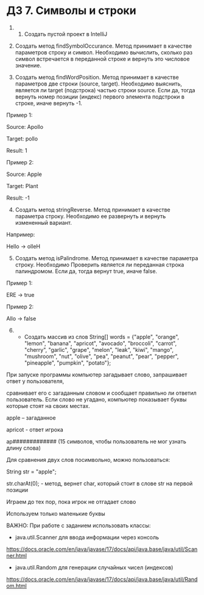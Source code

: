 # ДЗ 7. Символы и строки

1. 1. Создать пустой проект в IntelliJ


2. Создать метод findSymbolOccurance. Метод принимает в качестве параметров строку и символ. Необходимо вычислить, сколько раз символ встречается в переданной строке и вернуть это числовое значение.


3. Создать метод findWordPosition. Метод принимает в качестве параметров две строки (source, target). Необходимо выяснить, является ли target (подстрока) частью строки source. Если да, тогда вернуть номер позиции (индекс) первого элемента подстроки в строке, иначе вернуть -1.

Пример 1:

Source: Apollo

Target: pollo

Result: 1


Пример 2:

Source: Apple

Target: Plant

Result: -1


4. Создать метод stringReverse. Метод принимает в качестве параметра строку. Необходимо ее развернуть и вернуть измененный вариант.

Например:

Hello -> olleH


5. Создать метод isPalindrome. Метод принимает в качестве параметра строку. Необходимо Проверить является ли переданная строка палиндромом. Если да, тогда вернут true, иначе false.

Пример 1:

ERE -> true


Пример 2:

Allo -> false


6. * Создать массив из слов String[] words = {"apple", "orange", "lemon", "banana", "apricot", "avocado", "broccoli", "carrot", "cherry", "garlic", "grape", "melon", "leak", "kiwi", "mango", "mushroom", "nut", "olive", "pea", "peanut", "pear", "pepper", "pineapple", "pumpkin", "potato"};

При запуске программы компьютер загадывает слово, запрашивает ответ у пользователя,

сравнивает его с загаданным словом и сообщает правильно ли ответил пользователь. Если слово не угадано, компьютер показывает буквы которые стоят на своих местах.

apple – загаданное

apricot - ответ игрока

ap############# (15 символов, чтобы пользователь не мог узнать длину слова)

Для сравнения двух слов посимвольно, можно пользоваться:

String str = "apple";

str.charAt(0); - метод, вернет char, который стоит в слове str на первой позиции

Играем до тех пор, пока игрок не отгадает слово

Используем только маленькие буквы



ВАЖНО: При работе с заданием использовать классы:

- java.util.Scanner для ввода информации через консоль

https://docs.oracle.com/en/java/javase/17/docs/api/java.base/java/util/Scanner.html

- java.util.Random для генерации случайных чисел (индексов)

https://docs.oracle.com/en/java/javase/17/docs/api/java.base/java/util/Random.html

